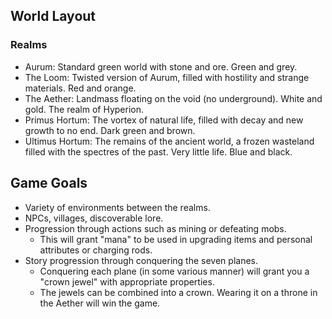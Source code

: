 ## World Layout
### Realms
* Aurum: Standard green world with stone and ore. Green and grey.
* The Loom: Twisted version of Aurum, filled with hostility and strange materials. Red and orange.
* The Aether: Landmass floating on the void (no underground). White and gold. The realm of Hyperion.
* Primus Hortum: The vortex of natural life, filled with decay and new growth to no end. Dark green and brown.
* Ultimus Hortum: The remains of the ancient world, a frozen wasteland filled with the spectres of the past. Very little life. Blue and black.

## Game Goals
* Variety of environments between the realms.
* NPCs, villages, discoverable lore.
* Progression through actions such as mining or defeating mobs.
	* This will grant "mana" to be used in upgrading items and personal attributes or charging rods.
* Story progression through conquering the seven planes.
	* Conquering each plane (in some various manner) will grant you a "crown jewel" with appropriate properties.
	* The jewels can be combined into a crown. Wearing it on a throne in the Aether will win the game.
